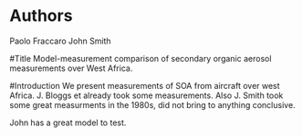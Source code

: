 # Authors 
Paolo Fraccaro
John Smith

#Title
Model-measurement comparison of secondary organic aerosol measurements over West Africa.

#Introduction
We present measurements of SOA from aircraft over west Africa.
J. Bloggs et already took some measurements. Also J. Smith took some great measurments in the 1980s, did not bring to anything conclusive.

John has a great model to test.
